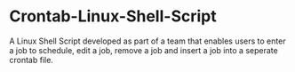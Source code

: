 # Crontab-Linux-Shell-Script
A Linux Shell Script developed as part of a team that enables users to enter a job to schedule, edit a job, remove a job and insert a job into a seperate crontab file.
